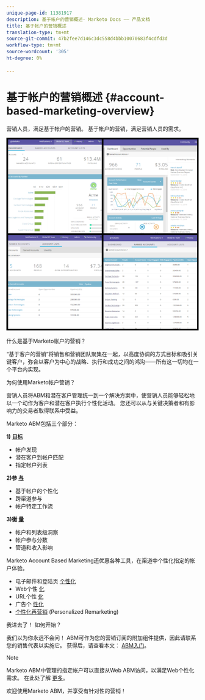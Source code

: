 ```yaml
---
unique-page-id: 11381917
description: 基于帐户的营销概述- Marketo Docs —— 产品文档
title: 基于帐户的营销概述
translation-type: tm+mt
source-git-commit: 47b2fee7d146c3dc558d4bbb10070683f4cdfd3d
workflow-type: tm+mt
source-wordcount: '305'
ht-degree: 0%

---
```



# 基于帐户的营销概述 {#account-based-marketing-overview}

营销人员，满足基于帐户的营销。 基于帐户的营销，满足营销人员的需求。

![](assets/photo-collage.png)

什么是基于Marketo帐户的营销？

“基于客户的营销”将销售和营销团队聚集在一起，以高度协调的方式目标和吸引关键客户，弥合以客户为中心的战略、执行和成功之间的鸿沟——所有这一切均在一个平台内实现。

为何使用Marketo帐户营销？

营销人员将ABM和潜在客户管理统一到一个解决方案中，使营销人员能够轻松地以一个动作为客户和潜在客户执行个性化活动。 您还可以从与关键决策者和有影响力的交易者取得联系中受益。

Marketo ABM包括三个部分：

**1) [目标](http://docs.marketo.com/display/docs/target)**

* 帐户发现
* 潜在客户到帐户匹配
* 指定帐户列表

**2)参 [与](http://docs.marketo.com/display/docs/engage)**

* 基于帐户的个性化
* 跨渠道参与
* 帐户特定工作流

**3)衡 [量](http://docs.marketo.com/display/docs/measure)**

* 帐户和列表级洞察
* 帐户参与分数
* 管道和收入影响

Marketo Account Based Marketing还优惠各种工具，在渠道中个性化指定的帐户体验。

* 电子邮件和登陆页 [个性化](http://docs.marketo.com/display/DOCS/Personalization)
* Web个性 [化](http://docs.marketo.com/display/DOCS/Account-Based+Web+Marketing)
* URL个性 [化](http://docs.marketo.com/display/DOCS/Enable+Personalized+URLs+for+Your+Account)
* 广告个 [性化](http://docs.marketo.com/display/DOCS/Create+a+Custom+Audience+in+Facebook)
* [个性化再营销](http://docs.marketo.com/display/DOCS/Website+Retargeting) (Personalized Remarketing)

我进去了！ 如何开始？

我们以为你永远不会问！ ABM可作为您的营销订阅的附加组件提供，因此请联系您的销售代表以实施它。 获得后，请查看本文： [ABM入门](getting-started-with-abm.md)。

>[!NOTE]
>
>Marketo ABM中管理的指定帐户可以直接从Web ABM访问，以满足Web个性化需求。 在此处了解 [更多](http://docs.marketo.com/display/public/DOCS/Account-Based+Web+Marketing+with+ABM)。

欢迎使用Marketo ABM，并享受有针对性的营销！
